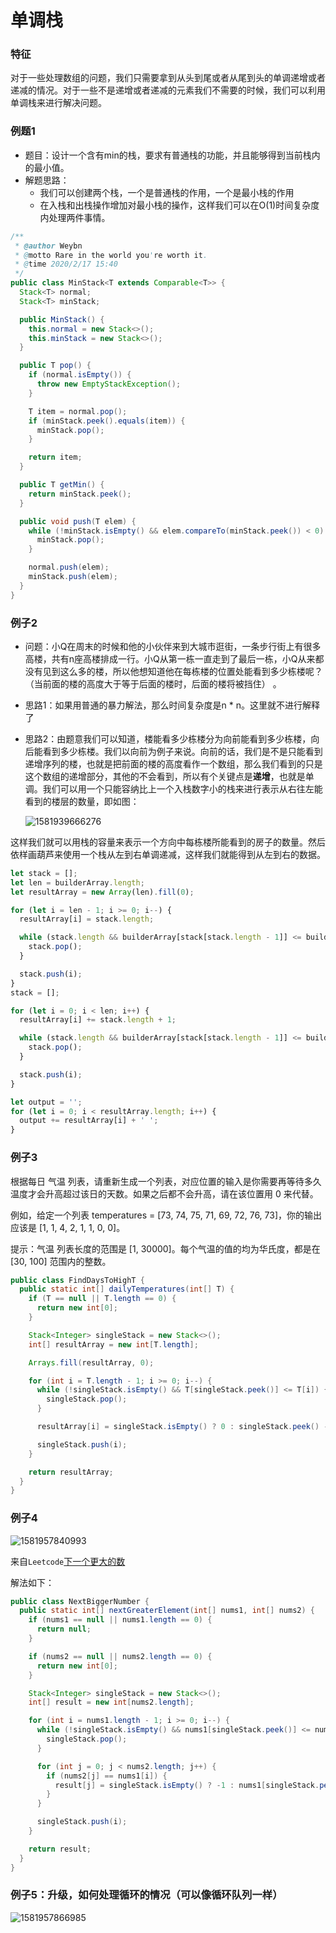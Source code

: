 # 单调栈

### 特征

对于一些处理数组的问题，我们只需要拿到从头到尾或者从尾到头的单调递增或者递减的情况。对于一些不是递增或者递减的元素我们不需要的时候，我们可以利用单调栈来进行解决问题。

### 例题1

- 题目：设计一个含有min的栈，要求有普通栈的功能，并且能够得到当前栈内的最小值。
- 解题思路：
  - 我们可以创建两个栈，一个是普通栈的作用，一个是最小栈的作用
  - 在入栈和出栈操作增加对最小栈的操作，这样我们可以在O(1)时间复杂度内处理两件事情。

```java
/**
 * @author Weybn
 * @motto Rare in the world you're worth it.
 * @time 2020/2/17 15:40
 */
public class MinStack<T extends Comparable<T>> {
  Stack<T> normal;
  Stack<T> minStack;

  public MinStack() {
    this.normal = new Stack<>();
    this.minStack = new Stack<>();
  }

  public T pop() {
    if (normal.isEmpty()) {
      throw new EmptyStackException();
    }

    T item = normal.pop();
    if (minStack.peek().equals(item)) {
      minStack.pop();
    }

    return item;
  }

  public T getMin() {
    return minStack.peek();
  }

  public void push(T elem) {
    while (!minStack.isEmpty() && elem.compareTo(minStack.peek()) < 0) {
      minStack.pop();
    }

    normal.push(elem);
    minStack.push(elem);
  }
}
```

### 例子2

- 问题：小Q在周末的时候和他的小伙伴来到大城市逛街，一条步行街上有很多高楼，共有n座高楼排成一行。小Q从第一栋一直走到了最后一栋，小Q从来都没有见到这么多的楼，所以他想知道他在每栋楼的位置处能看到多少栋楼呢？（当前面的楼的高度大于等于后面的楼时，后面的楼将被挡住） 。

- 思路1：如果用普通的暴力解法，那么时间复杂度是n * n。这里就不进行解释了

- 思路2：由题意我们可以知道，楼能看多少栋楼分为向前能看到多少栋楼，向后能看到多少栋楼。我们以向前为例子来说。向前的话，我们是不是只能看到递增序列的楼，也就是把前面的楼的高度看作一个数组，那么我们看到的只是这个数组的递增部分，其他的不会看到，所以有个关键点是**递增**，也就是单调。我们可以用一个只能容纳比上一个入栈数字小的栈来进行表示从右往左能看到的楼层的数量，即如图：

  ![1581939666276](images/1581939666276.png)

这样我们就可以用栈的容量来表示一个方向中每栋楼所能看到的房子的数量。然后依样画葫芦来使用一个栈从左到右单调递减，这样我们就能得到从左到右的数据。

```js
let stack = [];
let len = builderArray.length;
let resultArray = new Array(len).fill(0);

for (let i = len - 1; i >= 0; i--) {
  resultArray[i] = stack.length;

  while (stack.length && builderArray[stack[stack.length - 1]] <= builderArray[i]) {
    stack.pop();
  }

  stack.push(i);
}
stack = [];

for (let i = 0; i < len; i++) {
  resultArray[i] += stack.length + 1;

  while (stack.length && builderArray[stack[stack.length - 1]] <= builderArray[i]) {
    stack.pop();
  }

  stack.push(i);
}

let output = '';
for (let i = 0; i < resultArray.length; i++) {
  output += resultArray[i] + ' ';
}
```

### 例子3

根据每日 气温 列表，请重新生成一个列表，对应位置的输入是你需要再等待多久温度才会升高超过该日的天数。如果之后都不会升高，请在该位置用 0 来代替。

例如，给定一个列表 temperatures = [73, 74, 75, 71, 69, 72, 76, 73]，你的输出应该是 [1, 1, 4, 2, 1, 1, 0, 0]。

提示：气温 列表长度的范围是 [1, 30000]。每个气温的值的均为华氏度，都是在 [30, 100] 范围内的整数。

```java
public class FindDaysToHighT {
  public static int[] dailyTemperatures(int[] T) {
    if (T == null || T.length == 0) {
      return new int[0];
    }

    Stack<Integer> singleStack = new Stack<>();
    int[] resultArray = new int[T.length];

    Arrays.fill(resultArray, 0);

    for (int i = T.length - 1; i >= 0; i--) {
      while (!singleStack.isEmpty() && T[singleStack.peek()] <= T[i]) {
        singleStack.pop();
      }

      resultArray[i] = singleStack.isEmpty() ? 0 : singleStack.peek() - i;

      singleStack.push(i);
    }

    return resultArray;
  }
}

```

### 例子4

![1581957840993](images/1581957840993.png)

来自`Leetcode`[下一个更大的数](https://leetcode-cn.com/problems/next-greater-element-i/)

解法如下：

```java
public class NextBiggerNumber {
  public static int[] nextGreaterElement(int[] nums1, int[] nums2) {
    if (nums1 == null || nums1.length == 0) {
      return null;
    }

    if (nums2 == null || nums2.length == 0) {
      return new int[0];
    }

    Stack<Integer> singleStack = new Stack<>();
    int[] result = new int[nums2.length];

    for (int i = nums1.length - 1; i >= 0; i--) {
      while (!singleStack.isEmpty() && nums1[singleStack.peek()] <= nums1[i]) {
        singleStack.pop();
      }

      for (int j = 0; j < nums2.length; j++) {
        if (nums2[j] == nums1[i]) {
          result[j] = singleStack.isEmpty() ? -1 : nums1[singleStack.peek()];
        }
      }

      singleStack.push(i);
    }

    return result;
  }
}

```

### 例子5：升级，如何处理循环的情况（可以像循环队列一样）

![1581957866985](images/1581957866985.png)

